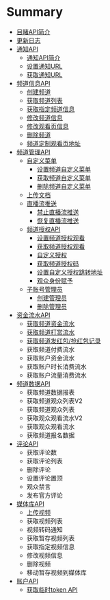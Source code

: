 # Summary

* [目睹API简介](README.md)
* [更新日志](chapter1.md)
* [通知API](shou-ye.md)
  * [通知API简介](shou-ye/tong-zhi-api-jian-jie.md)
  * [设置通知URL](shou-ye/she-zhi-tong-zhi-url.md)
  * [获取通知URL](shou-ye/huo-qu-tong-zhi-url.md)
* [频道信息API](pin-dao-xin-xi-api.md)
  * [创建频道](pin-dao-xin-xi-api/chuang-jian-pin-dao.md)
  * [获取频道列表](pin-dao-xin-xi-api/huo-qu-pin-dao-lie-biao.md)
  * [获取指定频道信息](pin-dao-xin-xi-api/huo-qu-zhi-ding-pin-dao-xin-xi.md)
  * [修改频道信息](pin-dao-xin-xi-api/xiu-gai-pin-dao-xin-xi.md)
  * [修改观看页信息](pin-dao-xin-xi-api/xiu-gai-guan-kan-ye-xin-xi.md)
  * [删除频道](pin-dao-xin-xi-api/shan-chu-pin-dao.md)
  * [频道定制观看页地址](pin-dao-xin-xi-api/pin-dao-ding-zhi-guan-kan-ye-di-zhi.md)
* [频道管理API](pin-dao-guan-li-api.md)
  * [自定义菜单](zi-ding-yi-cai-dan.md)
    * [设置频道自定义菜单](she-zhi-pin-dao-zi-ding-yi-cai-dan.md)
    * [获取频道自定义菜单](huo-qu-pin-dao-zi-ding-yi-cai-dan.md)
    * [删除频道自定义菜单](shan-chu-pin-dao-zi-ding-yi-cai-dan.md)
  * [上传文档](zhi-bo-wen-dang.md)
  * [直播流推送](zhi-bo-liu-tui-song.md)
    * [禁止直播流推送](zhi-bo-liu-tui-song/jin-zhi-zhi-bo-liu-tui-song.md)
    * [恢复直播流推送](zhi-bo-liu-tui-song/hui-fu-zhi-bo-liu-tui-song.md)
  * [频道授权API](pin-dao-shou-quan-api.md)
    * [设置频道授权观看](she-zhi-pin-dao-shou-quan-guan-kan.md)
    * [获取频道授权观看](huo-qu-pin-dao-shou-quan-guan-kan.md)
    * [自定义授权](zi-ding-yi-shou-quan.md)
    * [获取频道授权码](huo-qu-pin-dao-shou-quan-ma.md)
    * [设置自定义授权跳转地址](she-zhi-zi-ding-yi-shou-quan-tiao-zhuan-di-zhi.md)
    * [观众身份赋予](guan-zhong-shen-fen-fu-yu.md)
  * [子账号管理员](zi-zhang-hao-guan-li-yuan.md)
    * [创建管理员](zi-zhang-hao-guan-li-yuan/chuang-jian-guan-li-yuan.md)
    * [删除管理员](zi-zhang-hao-guan-li-yuan/shan-chu-guan-li-yuan.md)
* [资金流水API](pin-dao-zi-jin-shu-ju-api.md)
  * [获取频道资金流水](pin-dao-zi-jin-shu-ju-api/huo-qu-pin-dao-zi-jin-liu-shui.md)
  * [获取频道打赏流水](pin-dao-zi-jin-shu-ju-api/huo-qu-pin-dao-da-shang-liu-shui.md)
  * [获取频道发红包/抢红包记录](pin-dao-zi-jin-shu-ju-api/huo-qu-pin-dao-fa-hong-5305-qiang-hong-bao-ji-lu.md)
  * 获取频道付费流水
  * 获取账户资金流水
  * 获取账户时长消费流水
  * 获取账户流量消费流水
* [频道数据API](pin-dao-shu-ju-api.md)
  * 获取频道数据报表
  * 获取频道观众列表V2
  * 获取频道观众列表
  * 获取观众观看流水V2
  * 获取观众观看流水
  * 获取频道报名数据
* [评论API](ping-lun-api.md)
  * 获取评论数
  * 获取评论列表
  * 删除评论
  * 设置评论置顶
  * 观众禁言
  * 发布官方评论
* [媒体库API](mei-tiku-api.md)
  * [上传视频](mei-tiku-api/xin-zeng-shi-pin.md)
  * 获取视频列表
  * 视频转码通知
  * 获取暂存视频列表
  * 获取指定视频信息
  * 修改视频信息
  * 删除视频
  * 移动暂存视频到媒体库
* [账户API](zhang-hu-api.md)
  * [获取临时token API](zhang-hu-api/huo-qu-lin-shi-token-api.md)

